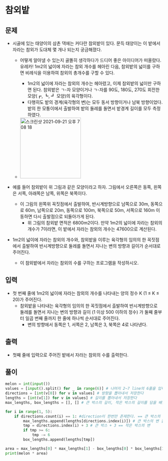 # 참외밭

## 문제

- 시골에 있는 태양이의 삼촌 댁에는 커다란 참외밭이 있다. 문득 태양이는 이 밭에서 자라는 참외가 도대체 몇 개나 되는지 궁금해졌다. 
  - 어떻게 알아낼 수 있는지 골똘히 생각하다가 드디어 좋은 아이디어가 떠올랐다. 유레카! 1m2의 넓이에 자라는 참외 개수를 헤아린 다음, 참외밭의 넓이를 구하면 비례식을 이용하여 참외의 총개수를 구할 수 있다.
    - 1m2의 넓이에 자라는 참외의 개수는 헤아렸고, 이제 참외밭의 넓이만 구하면 된다. 참외밭은 ㄱ-자 모양이거나 ㄱ-자를 90도, 180도, 270도 회전한 모양(┏, ┗, ┛ 모양)의 육각형이다. 
    - 다행히도 밭의 경계(육각형의 변)는 모두 동서 방향이거나 남북 방향이었다. 밭의 한 모퉁이에서 출발하여 밭의 둘레를 돌면서 밭경계 길이를 모두 측정하였다.


  - <img width="194" alt="스크린샷 2021-09-21 오후 7 08 18" src="https://user-images.githubusercontent.com/87789778/134152702-30dd0784-3acf-42c9-b71b-2e62d8d0bba6.png">

- 예를 들어 참외밭이 위 그림과 같은 모양이라고 하자. 그림에서 오른쪽은 동쪽, 왼쪽은 서쪽, 아래쪽은 남쪽, 위쪽은 북쪽이다. 
  - 이 그림의 왼쪽위 꼭짓점에서 출발하여, 반시계방향으로 남쪽으로 30m, 동쪽으로 60m, 남쪽으로 20m, 동쪽으로 100m, 북쪽으로 50m, 서쪽으로 160m 이동하면 다시 출발점으로 되돌아가게 된다.
    - 위 그림의 참외밭  면적은 6800m2이다. 만약 1m2의 넓이에 자라는 참외의 개수가 7이라면, 이 밭에서 자라는 참외의 개수는 47600으로 계산된다.

- 1m2의 넓이에 자라는 참외의 개수와, 참외밭을 이루는 육각형의 임의의 한 꼭짓점에서 출발하여 반시계방향으로 둘레를 돌면서 지나는 변의 방향과 길이가 순서대로 주어진다. 
  - 이 참외밭에서 자라는 참외의 수를 구하는 프로그램을 작성하시오.

## 입력

- 첫 번째 줄에 1m2의 넓이에 자라는 참외의 개수를 나타내는 양의 정수 K (1 ≤ K ≤ 20)가 주어진다. 
  - 참외밭을 나타내는 육각형의 임의의 한 꼭짓점에서 출발하여 반시계방향으로 둘레를 돌면서 지나는 변의 방향과 길이 (1 이상 500 이하의 정수) 가 둘째 줄부터 일곱 번째 줄까지 한 줄에 하나씩 순서대로 주어진다. 
    - 변의 방향에서 동쪽은 1, 서쪽은 2, 남쪽은 3, 북쪽은 4로 나타낸다.

## 출력

- 첫째 줄에 입력으로 주어진 밭에서 자라는 참외의 수를 출력한다.

## 풀이

``` Python
melon = int(input())
values = [input().split() for _ in range(6)] # 나머지 2~7 line의 6줄을 입력 받는다.
directions = [int(v[0]) for v in values] # 방향을 뽑아내서 저장한다
lengths = [int(v[1]) for v in values] # 길이를 뽑아내서 저장한다
max_lengths, box_lengths = [], [] # 큰 박스의 길이, 작은 박스의 길이를 담을 배열

for i in range(1, 5):
    if directions.count(i) == 1: #direction이 한번만 존재한다. == 큰 박스의 변
        max_lengths.append(lengths[directions.index(i)]) # 큰 박스의 변 길이
        tmp = directions.index(i) + 3 # 큰 박스 + 3 == 작은 박스의 변
        if tmp >= 6:
            tmp -= 6
        box_lengths.append(lengths[tmp])

area = max_lengths[0] * max_lengths[1] - box_lengths[0] * box_lengths[1]
print(melon * area)
```

